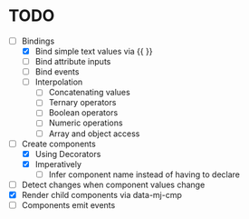 # TODO
 * [ ] Bindings
   * [X] Bind simple text values via {{ }}
   * [ ] Bind attribute inputs
   * [ ] Bind events
   * [ ] Interpolation
     * [ ] Concatenating values
     * [ ] Ternary operators
     * [ ] Boolean operators
     * [ ] Numeric operations
     * [ ] Array and object access
 * [ ] Create components
   * [X] Using Decorators
   * [X] Imperatively
     * [ ] Infer component name instead of having to declare
 * [ ] Detect changes when component values change
 * [X] Render child components via data-mj-cmp
 * [ ] Components emit events
